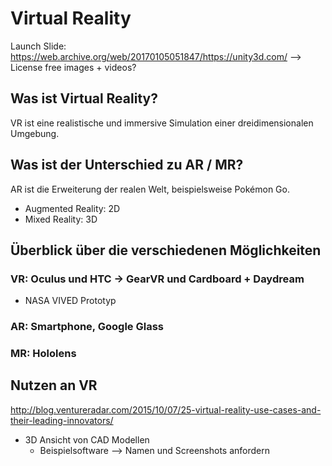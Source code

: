 # Virtual Reality

Launch Slide: https://web.archive.org/web/20170105051847/https://unity3d.com/
--> License free images + videos?

## Was ist Virtual Reality?

VR ist eine realistische und immersive Simulation einer dreidimensionalen Umgebung.

## Was ist der Unterschied zu AR / MR?

AR ist die Erweiterung der realen Welt, beispielsweise Pokémon Go.

* Augmented Reality: 2D
* Mixed Reality: 3D

## Überblick über die verschiedenen Möglichkeiten

### VR: Oculus und HTC -> GearVR und Cardboard + Daydream

* NASA VIVED Prototyp

### AR: Smartphone, Google Glass

### MR: Hololens

## Nutzen an VR

http://blog.ventureradar.com/2015/10/07/25-virtual-reality-use-cases-and-their-leading-innovators/

* 3D Ansicht von CAD Modellen
  * Beispielsoftware --> Namen und Screenshots anfordern
